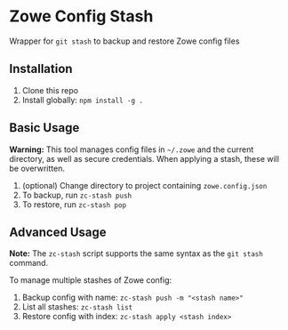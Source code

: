 # Zowe Config Stash

Wrapper for `git stash` to backup and restore Zowe config files

## Installation

1. Clone this repo
2. Install globally: `npm install -g .`

## Basic Usage

**Warning:** This tool manages config files in `~/.zowe` and the current directory, as well as secure credentials. When applying a stash, these will be overwritten.

1. (optional) Change directory to project containing `zowe.config.json`
2. To backup, run `zc-stash push`
3. To restore, run `zc-stash pop`

## Advanced Usage

**Note:** The `zc-stash` script supports the same syntax as the `git stash` command.

To manage multiple stashes of Zowe config:

1. Backup config with name: `zc-stash push -m "<stash name>"`
2. List all stashes: `zc-stash list`
3. Restore config with index: `zc-stash apply <stash index>`
